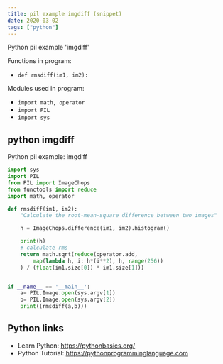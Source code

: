 ```yaml
---
title: pil example imgdiff (snippet)
date: 2020-03-02
tags: ["python"]
---
```

Python pil example 'imgdiff'

Functions in program: 
* `def rmsdiff(im1, im2):`

Modules used in program: 
* `import math, operator`
* `import PIL`
* `import sys`

## python imgdiff

Python pil example: imgdiff

```python
import sys
import PIL
from PIL import ImageChops
from functools import reduce
import math, operator

def rmsdiff(im1, im2):
    "Calculate the root-mean-square difference between two images"

    h = ImageChops.difference(im1, im2).histogram()

    print(h)
    # calculate rms
    return math.sqrt(reduce(operator.add,
        map(lambda h, i: h*(i**2), h, range(256))
    ) / (float(im1.size[0]) * im1.size[1]))


if __name__ == '__main__':
    a= PIL.Image.open(sys.argv[1])
    b= PIL.Image.open(sys.argv[2])
    print((rmsdiff(a,b)))


```

## Python links

- Learn Python: https://pythonbasics.org/
- Python Tutorial: https://pythonprogramminglanguage.com
